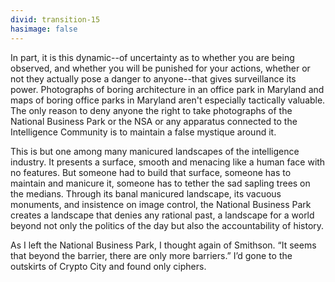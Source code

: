 ```yaml
---
divid: transition-15
hasimage: false
---
```

In part, it is this dynamic--of uncertainty as to whether you are being observed, and whether you will be punished for your actions, whether or not they actually pose a danger to anyone--that gives surveillance its power. Photographs of boring architecture in an office park in Maryland and maps of boring office parks in Maryland aren't especially tactically valuable. The only reason to deny anyone the right to take photographs of the National Business Park or the NSA or any apparatus connected to the Intelligence Community is to maintain a false mystique around it. 

This is but one among many manicured landscapes of the intelligence industry. It presents a surface, smooth and menacing like a human face with no features. But someone had to build that surface, someone has to maintain and manicure it, someone has to tether the sad sapling trees on the medians. Through its banal manicured landscape, its vacuous monuments, and insistence on image control, the National Business Park creates a landscape that denies any rational past, a landscape for a world beyond not only the politics of the day but also the accountability of history. 

As I left the National Business Park, I thought again of Smithson. “It seems that beyond the barrier, there are only more barriers.” I’d gone to the outskirts of Crypto City and found only ciphers. 